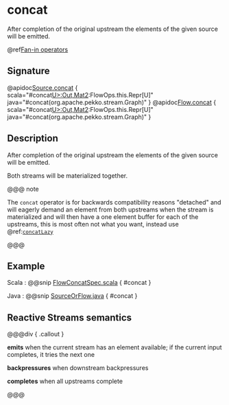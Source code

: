 # concat

After completion of the original upstream the elements of the given source will be emitted.

@ref[Fan-in operators](../index.md#fan-in-operators)

## Signature

@apidoc[Source.concat](Source) { scala="#concat[U&gt;:Out,Mat2](that:org.apache.pekko.stream.Graph[org.apache.pekko.stream.SourceShape[U],Mat2]):FlowOps.this.Repr[U]" java="#concat(org.apache.pekko.stream.Graph)" }
@apidoc[Flow.concat](Flow) { scala="#concat[U&gt;:Out,Mat2](that:org.apache.pekko.stream.Graph[org.apache.pekko.stream.SourceShape[U],Mat2]):FlowOps.this.Repr[U]" java="#concat(org.apache.pekko.stream.Graph)" }


## Description

After completion of the original upstream the elements of the given source will be emitted.

Both streams will be materialized together.

@@@ note

   The `concat` operator is for backwards compatibility reasons "detached" and will eagerly 
   demand an element from both upstreams when the stream is materialized and will then have a 
   one element buffer for each of the upstreams, this is most often not what you want, instead
   use @ref:[`concatLazy`](concatLazy.md)

@@@

## Example
Scala
:   @@snip [FlowConcatSpec.scala](/stream-tests/src/test/scala/org/apache/pekko/stream/scaladsl/FlowConcatSpec.scala) { #concat }

Java
:   @@snip [SourceOrFlow.java](/docs/src/test/java/jdocs/stream/operators/SourceOrFlow.java) { #concat }

## Reactive Streams semantics

@@@div { .callout }

**emits** when the current stream has an element available; if the current input completes, it tries the next one

**backpressures** when downstream backpressures

**completes** when all upstreams complete

@@@
